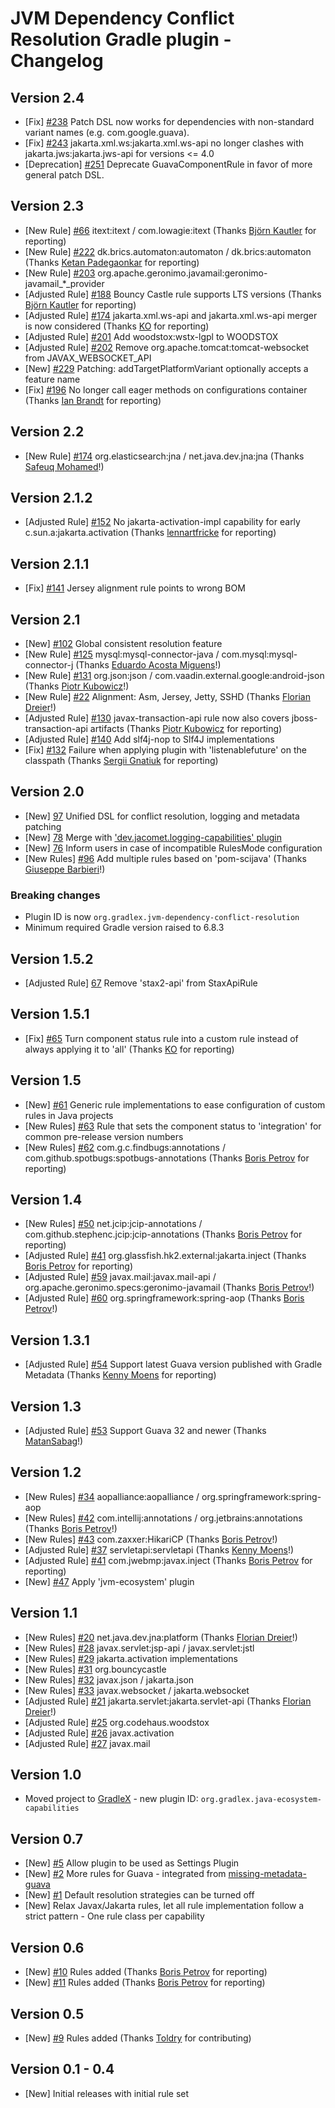# JVM Dependency Conflict Resolution Gradle plugin - Changelog

## Version 2.4
* [Fix] [#238](https://github.com/gradlex-org/jvm-dependency-conflict-resolution/issues/238) Patch DSL now works for dependencies with non-standard variant names (e.g. com.google.guava).
* [Fix] [#243](https://github.com/gradlex-org/jvm-dependency-conflict-resolution/issues/243) jakarta.xml.ws:jakarta.xml.ws-api no longer clashes with jakarta.jws:jakarta.jws-api for versions <= 4.0
* [Deprecation] [#251](https://github.com/gradlex-org/jvm-dependency-conflict-resolution/issues/251) Deprecate GuavaComponentRule in favor of more general patch DSL.

## Version 2.3
* [New Rule] [#66](https://github.com/gradlex-org/jvm-dependency-conflict-resolution/issues/66) itext:itext / com.lowagie:itext (Thanks [Björn Kautler](https://github.com/Vampire) for reporting)
* [New Rule] [#222](https://github.com/gradlex-org/jvm-dependency-conflict-resolution/issues/222) dk.brics.automaton:automaton / dk.brics:automaton (Thanks [Ketan Padegaonkar](https://github.com/ketan) for reporting)
* [New Rule] [#203](https://github.com/gradlex-org/jvm-dependency-conflict-resolution/issues/203) org.apache.geronimo.javamail:geronimo-javamail_*_provider
* [Adjusted Rule] [#188](https://github.com/gradlex-org/jvm-dependency-conflict-resolution/issues/188) Bouncy Castle rule supports LTS versions (Thanks [Björn Kautler](https://github.com/Vampire) for reporting)
* [Adjusted Rule] [#174](https://github.com/gradlex-org/jvm-dependency-conflict-resolution/issues/174) jakarta.xml.ws-api and jakarta.xml.ws-api merger is now considered (Thanks [KO](https://github.com/ko-at-work) for reporting)
* [Adjusted Rule] [#201](https://github.com/gradlex-org/jvm-dependency-conflict-resolution/issues/201) Add woodstox:wstx-lgpl to WOODSTOX
* [Adjusted Rule] [#202](https://github.com/gradlex-org/jvm-dependency-conflict-resolution/issues/202) Remove org.apache.tomcat:tomcat-websocket from JAVAX_WEBSOCKET_API
* [New] [#229](https://github.com/gradlex-org/jvm-dependency-conflict-resolution/issues/229) Patching: addTargetPlatformVariant optionally accepts a feature name
* [Fix] [#196](https://github.com/gradlex-org/jvm-dependency-conflict-resolution/issues/196) No longer call eager methods on configurations container (Thanks [Ian Brandt](https://github.com/ianbrandt) for reporting)

## Version 2.2
* [New Rule] [#174](https://github.com/gradlex-org/jvm-dependency-conflict-resolution/issues/174) org.elasticsearch:jna / net.java.dev.jna:jna (Thanks [Safeuq Mohamed](https://github.com/safeuq)!)

## Version 2.1.2
* [Adjusted Rule] [#152](https://github.com/gradlex-org/jvm-dependency-conflict-resolution/issues/152) No jakarta-activation-impl capability for early c.sun.a:jakarta.activation (Thanks [lennartfricke](https://github.com/lennartfricke) for reporting)

## Version 2.1.1
* [Fix] [#141](https://github.com/gradlex-org/jvm-dependency-conflict-resolution/issues/141) Jersey alignment rule points to wrong BOM

## Version 2.1
* [New] [#102](https://github.com/gradlex-org/jvm-dependency-conflict-resolution/issues/102) Global consistent resolution feature
* [New Rule] [#125](https://github.com/gradlex-org/jvm-dependency-conflict-resolution/issues/125) mysql:mysql-connector-java / com.mysql:mysql-connector-j (Thanks [Eduardo Acosta Miguens](https://github.com/eduacostam)!)
* [New Rule] [#131](https://github.com/gradlex-org/jvm-dependency-conflict-resolution/issues/131) org.json:json / com.vaadin.external.google:android-json (Thanks [Piotr Kubowicz](https://github.com/pkubowicz)!)
* [New Rule] [#22](https://github.com/gradlex-org/jvm-dependency-conflict-resolution/issues/22) Alignment: Asm, Jersey, Jetty, SSHD (Thanks [Florian Dreier](https://github.com/DreierF)!)
* [Adjusted Rule] [#130](https://github.com/gradlex-org/jvm-dependency-conflict-resolution/issues/130) javax-transaction-api rule now also covers jboss-transaction-api artifacts (Thanks [Piotr Kubowicz](https://github.com/pkubowicz) for reporting)
* [Adjusted Rule] [#140](https://github.com/gradlex-org/jvm-dependency-conflict-resolution/issues/140) Add slf4j-nop to Slf4J implementations
* [Fix] [#132](https://github.com/gradlex-org/jvm-dependency-conflict-resolution/issues/132) Failure when applying plugin with 'listenablefuture' on the classpath (Thanks [Sergii Gnatiuk](https://github.com/ajax-gnatiuk-s) for reporting)

## Version 2.0
* [New] [97](https://github.com/gradlex-org/jvm-dependency-conflict-resolution/issues/97) Unified DSL for conflict resolution, logging and metadata patching
* [New] [78](https://github.com/gradlex-org/jvm-dependency-conflict-resolution/issues/78) Merge with ['dev.jacomet.logging-capabilities' plugin](https://github.com/ljacomet/logging-capabilities)
* [New] [76](https://github.com/gradlex-org/jvm-dependency-conflict-resolution/issues/76) Inform users in case of incompatible RulesMode configuration
* [New Rules] [#96](https://github.com/gradlex-org/jvm-dependency-conflict-resolution/pull/96) Add multiple rules based on 'pom-scijava' (Thanks [Giuseppe Barbieri](https://github.com/elect86)!)

### Breaking changes

* Plugin ID is now `org.gradlex.jvm-dependency-conflict-resolution`
* Minimum required Gradle version raised to 6.8.3

## Version 1.5.2
* [Adjusted Rule] [67](https://github.com/gradlex-org/jvm-dependency-conflict-resolution/issues/67) Remove 'stax2-api' from StaxApiRule

## Version 1.5.1
* [Fix] [#65](https://github.com/gradlex-org/jvm-dependency-conflict-resolution/issues/65) Turn component status rule into a custom rule instead of always applying it to 'all' (Thanks [KO](https://github.com/ko-at-work) for reporting)

## Version 1.5
* [New] [#61](https://github.com/gradlex-org/jvm-dependency-conflict-resolution/issues/61) Generic rule implementations to ease configuration of custom rules in Java projects
* [New Rules] [#63](https://github.com/gradlex-org/jvm-dependency-conflict-resolution/issues/63) Rule that sets the component status to 'integration' for common pre-release version numbers
* [New Rules] [#62](https://github.com/gradlex-org/jvm-dependency-conflict-resolution/issues/62) com.g.c.findbugs:annotations / com.github.spotbugs:spotbugs-annotations (Thanks [Boris Petrov](https://github.com/boris-petrov) for reporting)

## Version 1.4
* [New Rules] [#50](https://github.com/gradlex-org/jvm-dependency-conflict-resolution/issues/50) net.jcip:jcip-annotations / com.github.stephenc.jcip:jcip-annotations (Thanks [Boris Petrov](https://github.com/boris-petrov) for reporting)
* [Adjusted Rule] [#41](https://github.com/gradlex-org/jvm-dependency-conflict-resolution/issues/41) org.glassfish.hk2.external:jakarta.inject (Thanks [Boris Petrov](https://github.com/boris-petrov) for reporting)
* [Adjusted Rule] [#59](https://github.com/gradlex-org/jvm-dependency-conflict-resolution/issues/59) javax.mail:javax.mail-api / org.apache.geronimo.specs:geronimo-javamail (Thanks [Boris Petrov](https://github.com/boris-petrov)!)
* [Adjusted Rule] [#60](https://github.com/gradlex-org/jvm-dependency-conflict-resolution/issues/60) org.springframework:spring-aop (Thanks [Boris Petrov](https://github.com/boris-petrov)!)

## Version 1.3.1
* [Adjusted Rule] [#54](https://github.com/gradlex-org/jvm-dependency-conflict-resolution/issues/54) Support latest Guava version published with Gradle Metadata (Thanks [Kenny Moens](https://github.com/kmoens) for reporting)

## Version 1.3
* [Adjusted Rule] [#53](https://github.com/gradlex-org/jvm-dependency-conflict-resolution/issues/53) Support Guava 32 and newer (Thanks [MatanSabag](https://github.com/MatanSabag)!)

## Version 1.2
* [New Rules] [#34](https://github.com/gradlex-org/jvm-dependency-conflict-resolution/issues/34) aopalliance:aopalliance / org.springframework:spring-aop
* [New Rules] [#42](https://github.com/gradlex-org/jvm-dependency-conflict-resolution/issues/42) com.intellij:annotations / org.jetbrains:annotations (Thanks [Boris Petrov](https://github.com/boris-petrov)!)
* [New Rules] [#43](https://github.com/gradlex-org/jvm-dependency-conflict-resolution/issues/43) com.zaxxer:HikariCP (Thanks [Boris Petrov](https://github.com/boris-petrov)!)
* [Adjusted Rule] [#37](https://github.com/gradlex-org/jvm-dependency-conflict-resolution/issues/37) servletapi:servletapi (Thanks [Kenny Moens](https://github.com/kmoens)!)
* [Adjusted Rule] [#41](https://github.com/gradlex-org/jvm-dependency-conflict-resolution/issues/41) com.jwebmp:javax.inject (Thanks [Boris Petrov](https://github.com/boris-petrov) for reporting)
* [New] [#47](https://github.com/gradlex-org/jvm-dependency-conflict-resolution/issues/47) Apply 'jvm-ecosystem' plugin

## Version 1.1

* [New Rules] [#20](https://github.com/gradlex-org/jvm-dependency-conflict-resolution/issues/20) net.java.dev.jna:platform (Thanks [Florian Dreier](https://github.com/DreierF)!)
* [New Rules] [#28](https://github.com/gradlex-org/jvm-dependency-conflict-resolution/issues/28) javax.servlet:jsp-api / javax.servlet:jstl
* [New Rules] [#29](https://github.com/gradlex-org/jvm-dependency-conflict-resolution/issues/29) jakarta.activation implementations
* [New Rules] [#31](https://github.com/gradlex-org/jvm-dependency-conflict-resolution/issues/31) org.bouncycastle
* [New Rules] [#32](https://github.com/gradlex-org/jvm-dependency-conflict-resolution/issues/32) javax.json / jakarta.json
* [New Rules] [#33](https://github.com/gradlex-org/jvm-dependency-conflict-resolution/issues/33) javax.websocket / jakarta.websocket
* [Adjusted Rule] [#21](https://github.com/gradlex-org/jvm-dependency-conflict-resolution/issues/21) jakarta.servlet:jakarta.servlet-api (Thanks [Florian Dreier](https://github.com/DreierF)!)
* [Adjusted Rule] [#25](https://github.com/gradlex-org/jvm-dependency-conflict-resolution/issues/25) org.codehaus.woodstox
* [Adjusted Rule] [#26](https://github.com/gradlex-org/jvm-dependency-conflict-resolution/issues/26) javax.activation
* [Adjusted Rule] [#27](https://github.com/gradlex-org/jvm-dependency-conflict-resolution/issues/27) javax.mail

## Version 1.0

* Moved project to [GradleX](https://gradlex.org) - new plugin ID: `org.gradlex.java-ecosystem-capabilities`

## Version 0.7
* [New] [#5](https://github.com/gradlex-org/jvm-dependency-conflict-resolution/issues/5) Allow plugin to be used as Settings Plugin
* [New] [#2](https://github.com/gradlex-org/jvm-dependency-conflict-resolution/issues/2) More rules for Guava - integrated from [missing-metadata-guava](https://github.com/gradlex-org/missing-metadata-guava)
* [New] [#1](https://github.com/gradlex-org/jvm-dependency-conflict-resolution/issues/1) Default resolution strategies can be turned off
* [New] Relax Javax/Jakarta rules, let all rule implementation follow a strict pattern - One rule class per capability

## Version 0.6
* [New] [#10](https://github.com/gradlex-org/jvm-dependency-conflict-resolution/issues/10) Rules added (Thanks [Boris Petrov](https://github.com/boris-petrov) for reporting)
* [New] [#11](https://github.com/gradlex-org/jvm-dependency-conflict-resolution/issues/11) Rules added (Thanks [Boris Petrov](https://github.com/boris-petrov) for reporting)

## Version 0.5
* [New] [#9](https://github.com/gradlex-org/jvm-dependency-conflict-resolution/issues/9) Rules added (Thanks [Toldry](https://github.com/Toldry) for contributing)

## Version 0.1 - 0.4
* [New] Initial releases with initial rule set
